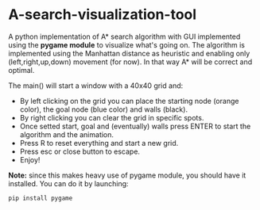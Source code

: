 # A-search-visualization-tool
A python implementation of A* search algorithm with GUI implemented using the **pygame module** to visualize what's going on. The algorithm is implemented using the Manhattan distance as heuristic and enabling only (left,right,up,down) movement (for now). In that way A* will be correct and optimal.

The main() will start a window with a 40x40 grid and:  
- By left clicking on the grid you can place the starting node (orange color), the goal node (blue color) and walls (black). 
- By right clicking you can clear the grid in specific spots.
- Once setted start, goal and (eventually) walls press ENTER to start the algorithm and the animation.
- Press R to reset everything and start a new grid.
- Press esc or close button to escape.
- Enjoy!

**Note:** since this makes heavy use of pygame module, you should have it installed. You can do it by launching:

`pip install pygame`
